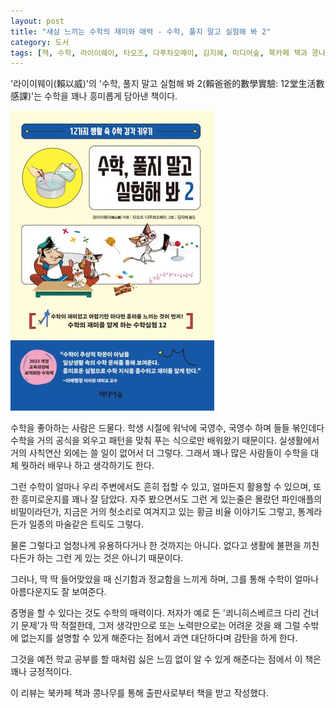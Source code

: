 ```yaml
---
layout: post
title: "새삼 느끼는 수학의 재미와 매력 - 수학, 풀지 말고 실험해 봐 2"
category: 도서
tags: [책, 수학, 라이이웨이, 타오즈, 다푸차오메이, 김지혜, 미디어숲, 북카페 책과 콩나무, 서평]
---
```


'라이이웨이(賴以威)'의
'수학, 풀지 말고 실험해 봐 2(賴爸爸的數學實驗: 12堂生活數感課)'는
수학을 꽤나 흥미롭게 담아낸 책이다.

![표지](/images/lai-baba-de-shuxue-shiya-12-tang-shenghuo-shu-gan-ke-book-h480.jpg)

수학을 좋아하는 사람은 드물다.
학생 시절에 워낙에 국영수, 국영수 하며 들들 볶인데다
수학을 거의 공식을 외우고 패턴을 맞춰 푸는 식으로만 배워왔기 때문이다.
실생활에서 거의 사칙연산 외에는 쓸 일이 없어서 더 그렇다.
그래서 꽤나 많은 사람들이 수학을 대체 뭣하러 배우나 하고 생각하기도 한다.

그런 수학이 얼마나 우리 주변에서도 흔히 접할 수 있고,
얼마든지 활용할 수 있으며,
또한 흥미로운지를 꽤나 잘 담았다.
자주 봤으면서도 그런 게 있는줄은 몰랐던 파인애플의 비밀이라던가,
지금은 거의 헛소리로 여겨지고 있는 황금 비율 이야기도 그렇고,
통계라든가 일종의 마술같은 트릭도 그렇다.

물론 그렇다고 엄청나게 유용하다거나 한 것까지는 아니다.
없다고 생활에 불편을 끼친다든가 하는 그런 게 있는 것은 아니기 때문이다.

그러나, 딱 딱 들어맞았을 때 신기함과 정교함을 느끼게 하며,
그를 통해 수학이 얼마나 아름다운지도 잘 보여준다.

증명을 할 수 있다는 것도 수학의 매력이다.
저자가 예로 든 '쾨니히스베르크 다리 건너기 문제'가 딱 적절한데,
그저 생각만으로 또는 노력만으로는 어려운 것을
왜 그럴 수밖에 없는지를 설명할 수 있게 해준다는 점에서
과연 대단하다며 감탄을 하게 한다.

그것을 예전 학교 공부를 할 때처럼 싫은 느낌 없이 알 수 있게 해준다는 점에서
이 책은 꽤나 긍정적이다.



<div class="im im-info">
이 리뷰는 북카페 책과 콩나무를 통해 출판사로부터 책을 받고 작성했다.
</div>
